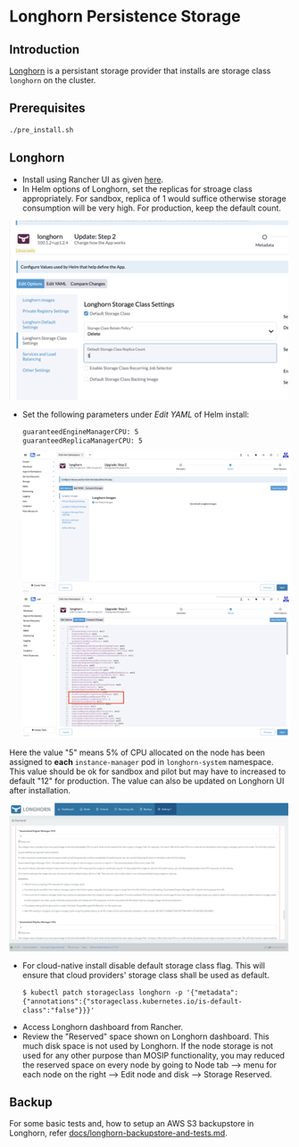 # Longhorn Persistence Storage

## Introduction
[Longhorn](https://longhorn.io) is a persistant storage provider that installs are storage class `longhorn` on the cluster.

## Prerequisites
```sh
./pre_install.sh
```

## Longhorn
* Install using Rancher UI as given [here](https://longhorn.io/docs/latest/deploy/install/install-with-rancher/).
* In Helm options of Longhorn, set the replicas for stroage class appropriately. For sandbox, replica of 1 would suffice otherwise storage consumption will be very high. For production, keep the default count.

 <img src="../../docs/_images/storage-class-replicas.png" width="500">
 
* Set the following parameters under _Edit YAML_ of Helm install: 
    ```
    guaranteedEngineManagerCPU: 5
    guaranteedReplicaManagerCPU: 5
    ```
 
  <img src="../../docs/_images/longhorn-1.png" width="500">

  <img src="../../docs/_images/longhorn-2.png" width="500">

Here the value "5" means 5% of CPU allocated on the node has been assigned to **each** `instance-manager` pod in `longhorn-system` namespace. This value should be ok for sandbox and pilot but may have to increased to default "12" for production. The value can also be updated on Longhorn UI after installation.

  <img src="../../docs/_images/longhorn-3.png" width="500">

* For cloud-native install disable default storage class flag. This will ensure that cloud providers' storage class shall be used as default. 
	```
	$ kubectl patch storageclass longhorn -p '{"metadata": {"annotations":{"storageclass.kubernetes.io/is-default-class":"false"}}}'
	```
* Access Longhorn dashboard from Rancher.
* Review the "Reserved" space shown on Longhorn dashboard. This much disk space is not used by Longhorn. If the node storage is not used for any other purpose than MOSIP functionality, you may reduced the reserved space on every node by going to Node tab --> menu for each node on the right --> Edit node and disk --> Storage Reserved.

## Backup
For some basic tests and, how to setup an AWS S3 backupstore in Longhorn, refer [docs/longhorn-backupstore-and-tests.md](../../docs/longhorn-backupstore-and-tests.md).
